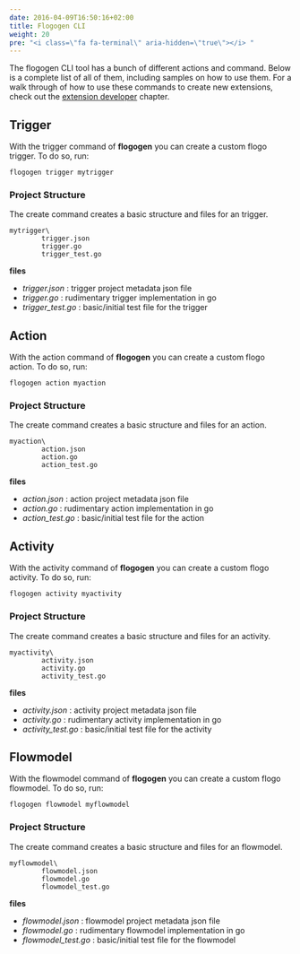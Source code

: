 ```yaml
---
date: 2016-04-09T16:50:16+02:00
title: Flogogen CLI
weight: 20
pre: "<i class=\"fa fa-terminal\" aria-hidden=\"true\"></i> "
---
```


The flogogen CLI tool has a bunch of different actions and command. Below is a complete list of all of them, including samples on how to use them. For a walk through of how to use these commands to create new extensions, check out the [extension developer](../../extensions-developer) chapter.

## Trigger
With the trigger command of **flogogen** you can create a custom flogo trigger. To do so, run:

```
flogogen trigger mytrigger
``` 	 

### Project Structure

The create command creates a basic structure and files for an trigger.

	mytrigger\
			trigger.json
			trigger.go
			trigger_test.go

**files**

- *trigger.json* : trigger project metadata json file
- *trigger.go*   : rudimentary trigger implementation in go
- *trigger_test.go* : basic/initial test file for the trigger

## Action
With the action command of **flogogen** you can create a custom flogo action. To do so, run:

```
flogogen action myaction
```  	 

### Project Structure

The create command creates a basic structure and files for an action.

	myaction\
			action.json
			action.go
			action_test.go

**files**

- *action.json* : action project metadata json file
- *action.go*   : rudimentary action implementation in go
- *action_test.go* : basic/initial test file for the action

## Activity
With the activity command of **flogogen** you can create a custom flogo activity. To do so, run:

```
flogogen activity myactivity
``` 

### Project Structure

The create command creates a basic structure and files for an activity.

	myactivity\
			activity.json
			activity.go
			activity_test.go

**files**

- *activity.json* : activity project metadata json file
- *activity.go*   : rudimentary activity implementation in go
- *activity_test.go* : basic/initial test file for the activity

## Flowmodel
With the flowmodel command of **flogogen** you can create a custom flogo flowmodel. To do so, run:

```
flogogen flowmodel myflowmodel
``` 

### Project Structure

The create command creates a basic structure and files for an flowmodel.

	myflowmodel\
			flowmodel.json
			flowmodel.go
			flowmodel_test.go

**files**

- *flowmodel.json* : flowmodel project metadata json file
- *flowmodel.go*   : rudimentary flowmodel implementation in go
- *flowmodel_test.go* : basic/initial test file for the flowmodel
